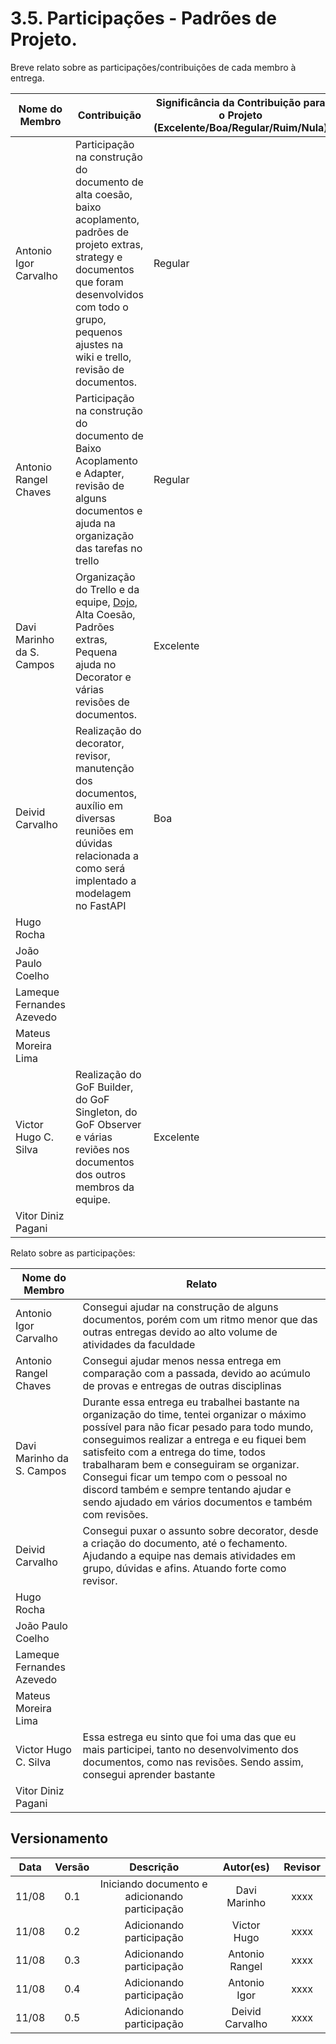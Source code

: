 # 3.5. Participações - Padrões de Projeto.

Breve relato sobre as participações/contribuições de cada membro à entrega.

| Nome do Membro            | Contribuição                                                                                                                                                                                                                                              | Significância da Contribuição para o Projeto (Excelente/Boa/Regular/Ruim/Nula) |
| ------------------------- | --------------------------------------------------------------------------------------------------------------------------------------------------------------------------------------------------------------------------------------------------------- | ------------------------------------------------------------------------------ |
| Antonio Igor Carvalho     | Participação na construção do documento de alta coesão, baixo acoplamento, padrões de projeto extras, strategy e documentos que foram desenvolvidos com todo o grupo, pequenos ajustes na wiki e trello, revisão de documentos. | Regular |
| Antonio Rangel Chaves     | Participação na construção do documento de Baixo Acoplamento e Adapter, revisão de alguns documentos e ajuda na organização das tarefas no trello  | Regular |
| Davi Marinho da S. Campos | Organização do Trello e da equipe, [Dojo](https://unbarqdsw2022-1.github.io/2022.1_G1_FGAvisos/#/PadroesDeProjeto/3.4.IniciativasExtras), Alta Coesão, Padrões extras, Pequena ajuda no Decorator e várias revisões de documentos.| Excelente |
| Deivid Carvalho           | Realização do decorator, revisor, manutenção dos documentos, auxílio em diversas reuniões em dúvidas relacionada a como será implentado a modelagem no FastAPI | Boa |
| Hugo Rocha                | | |
| João Paulo Coelho         | | |
| Lameque Fernandes Azevedo | | |
| Mateus Moreira Lima       | | |
| Victor Hugo C. Silva      | Realização do GoF Builder, do GoF Singleton, do GoF Observer e várias reviões nos documentos dos outros membros da equipe. | Excelente |
| Vitor Diniz Pagani        | | |


Relato sobre as participações:

| Nome do Membro                    | Relato                                                                                                                                                                                                                                                                                                                                                                                                                                                                    |
| --------------------------------- | ------------------------------------------------------------------------------------------------------------------------------------------------------------------------------------------------------------------------------------------------------------------------------------------------------------------------------------------------------------------------------------------------------------------------------------------------------------------------- |
| Antonio Igor Carvalho     | Consegui ajudar na construção de alguns documentos, porém com um ritmo menor que das outras entregas devido ao alto volume de atividades da faculdade |
| Antonio Rangel Chaves     | Consegui ajudar menos nessa entrega em comparação com a passada, devido ao acúmulo de provas e entregas de outras disciplinas |
| Davi Marinho da S. Campos | Durante essa entrega eu trabalhei bastante na organização do time, tentei organizar o máximo possível para não ficar pesado para todo mundo, conseguimos realizar a entrega e eu fiquei bem satisfeito com a entrega do time, todos trabalharam bem e conseguiram se organizar. Consegui ficar um tempo com o pessoal no discord também e sempre tentando ajudar e sendo ajudado em vários documentos e também com revisões. |
| Deivid Carvalho           | Consegui puxar o assunto sobre decorator, desde a criação do documento, até o fechamento. Ajudando a equipe nas demais atividades em grupo, dúvidas e afins. Atuando forte como revisor.|
| Hugo Rocha                | |
| João Paulo Coelho         | |
| Lameque Fernandes Azevedo | |
| Mateus Moreira Lima       | |
| Victor Hugo C. Silva      | Essa estrega eu sinto que foi uma das que eu mais participei, tanto no desenvolvimento dos documentos, como nas revisões. Sendo assim, consegui aprender bastante |
| Vitor Diniz Pagani        | |


## Versionamento

| Data  | Versão |                              Descrição                              |  Autor(es)   | Revisor |
| :---: | :----: | :-----------------------------------------------------------------: | :----------: | :-----: |
| 11/08 |  0.1   |              Iniciando documento e adicionando participação         |  Davi Marinho|  xxxx   |
| 11/08 |  0.2   |              Adicionando participação         |  Victor Hugo |  xxxx   |
| 11/08 | 0.3 | Adicionando participação | Antonio Rangel | xxxx |
| 11/08 | 0.4 | Adicionando participação | Antonio Igor | xxxx |
| 11/08 | 0.5 | Adicionando participação | Deivid Carvalho | xxxx |
